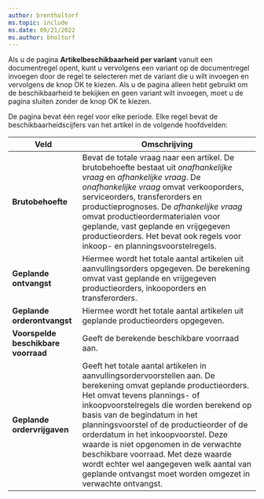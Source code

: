 ```yaml
---
author: brentholtorf
ms.topic: include
ms.date: 09/21/2022
ms.author: bholtorf
---
```

Als u de pagina **Artikelbeschikbaarheid per variant** vanuit een documentregel opent, kunt u vervolgens een variant op de documentregel invoegen door de regel te selecteren met de variant die u wilt invoegen en vervolgens de knop OK te kiezen. Als u de pagina alleen hebt gebruikt om de beschikbaarheid te bekijken en geen variant wilt invoegen, moet u de pagina sluiten zonder de knop OK te kiezen.

De pagina bevat één regel voor elke periode. Elke regel bevat de beschikbaarheidscijfers van het artikel in de volgende hoofdvelden:

| Veld | Omschrijving |
|--|--|
| **Brutobehoefte**| Bevat de totale vraag naar een artikel. De brutobehoefte bestaat uit *onafhankelijke vraag* en *afhankelijke vraag*. De *onafhankelijke vraag* omvat verkooporders, serviceorders, transferorders en productieprognoses. De *afhankelijke vraag* omvat productieordermaterialen voor geplande, vast geplande en vrijgegeven productieorders. Het bevat ook regels voor inkoop- en planningsvoorstelregels.|
| **Geplande ontvangst** | Hiermee wordt het totale aantal artikelen uit aanvullingsorders opgegeven. De berekening omvat vast geplande en vrijgegeven productieorders, inkooporders en transferorders. |
| **Geplande orderontvangst** | Hiermee wordt het totale aantal artikelen uit geplande productieorders opgegeven. |
| **Voorspelde beschikbare voorraad** | Geeft de berekende beschikbare voorraad aan. |
| **Geplande ordervrijgaven** | Geeft het totale aantal artikelen in aanvullingsordervoorstellen aan. De berekening omvat geplande productieorders. Het omvat tevens plannings- of inkoopvoorstelregels die worden berekend op basis van de begindatum in het planningsvoorstel of de productieorder of de orderdatum in het inkoopvoorstel. Deze waarde is niet opgenomen in de verwachte beschikbare voorraad. Met deze waarde wordt echter wel aangegeven welk aantal van geplande ontvangst moet worden omgezet in verwachte ontvangst. |
